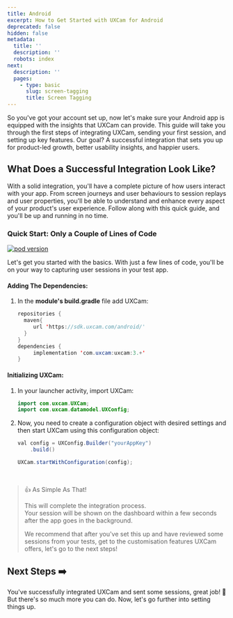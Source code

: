```yaml
---
title: Android
excerpt: How to Get Started with UXCam for Android
deprecated: false
hidden: false
metadata:
  title: ''
  description: ''
  robots: index
next:
  description: ''
  pages:
    - type: basic
      slug: screen-tagging
      title: Screen Tagging
---
```

So you've got your account set up, now let's make sure your Android app is equipped with the insights that UXCam can provide. This guide will take you through the first steps of integrating UXCam, sending your first session, and setting up key features. Our goal? A successful integration that sets you up for product-led growth, better usability insights, and happier users.

## What Does a Successful Integration Look Like?

With a solid integration, you'll have a complete picture of how users interact with your app. From screen journeys and user behaviours to session replays and user properties, you'll be able to understand and enhance every aspect of your product's user experience. Follow along with this quick guide, and you'll be up and running in no time.

### Quick Start: Only a Couple of Lines of Code

[![pod version](https://img.shields.io/badge/Maven-3.+-green)](#)

Let's get you started with the basics. With just a few lines of code, you'll be on your way to capturing user sessions in your test app.

#### Adding The Dependencies:

1. In the **module's build.gradle** file add UXCam:
   ```java
   repositories {
     maven{ 
        url 'https://sdk.uxcam.com/android/' 
     } 
   } 
   dependencies { 
        implementation 'com.uxcam:uxcam:3.+' 
   }
   ```

#### Initializing UXCam:

1. In your launcher activity, import UXCam:
   ```java
   import com.uxcam.UXCam;
   import com.uxcam.datamodel.UXConfig;
   ```

2. Now, you need to create a configuration object with desired settings and then start UXCam using this configuration object:

   ```java
   val config = UXConfig.Builder("yourAppKey")
       .build()
   ```

   ```java
   UXCam.startWithConfiguration(config);
   ```

<br />

> 👍 As Simple As That!
>
> This will complete the integration process.\
> Your session will be shown on the dashboard within a few seconds after the app goes in the background.
>
> We recommend that after you've set this up and have reviewed some sessions from your tests, get to the customisation features UXCam offers, let's go to the next steps!

## Next Steps ➡️

You've successfully integrated UXCam and sent some sessions, great job! 🎉  But there's so much more you can do. Now, let's go further into setting things up.